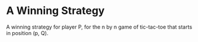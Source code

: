 # A Winning Strategy
A winning strategy for player P, for the n by n game of tic-tac-toe that starts in position (p, Q). 
